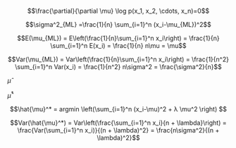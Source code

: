 $$\frac{\partial}{\partial \mu} \log p(x_1, x_2, \cdots, x_n)=0$$

$$\sigma^2_{ML} =\frac{1}{n} \sum_{i=1}^n (x_i-\mu_{ML})^2$$

$$E(\mu_{ML}) = E\left(\frac{1}{n}\sum_{i=1}^n x_i\right) = \frac{1}{n} \sum_{i=1}^n E(x_i) = \frac{1}{n} n\mu = \mu$$

$$Var(\mu_{ML}) = Var\left(\frac{1}{n}\sum_{i=1}^n x_i\right) = \frac{1}{n^2} \sum_{i=1}^n Var(x_i) = \frac{1}{n^2} n\sigma^2 = \frac{\sigma^2}{n}$$

$\hat{\mu}$

$\hat{\mu}^*$


$$\hat{\mu}^* = argmin \left(\sum_{i=1}^n (x_i-\mu)^2 + λ \mu^2 \right) $$

$$Var(\hat{\mu}^*) = Var\left(\frac{\sum_{i=1}^n x_i}{n + \lambda}\right) = \frac{Var(\sum_{i=1}^n x_i)}{(n + \lambda)^2} = \frac{n\sigma^2}{(n + \lambda)^2}$$